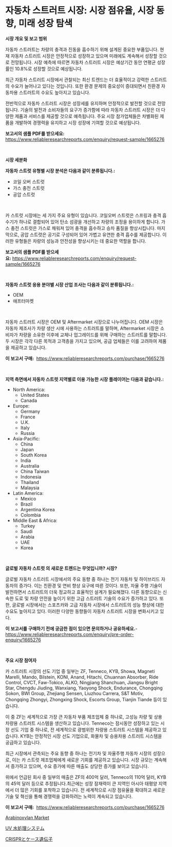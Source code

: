 <p><h1>자동차 스트러트 시장: 시장 점유율, 시장 동향, 미래 성장 탐색</h1></p><p><strong>시장 개요 및 보고 범위</strong></p>
<p><p>자동차 스트러트는 차량의 충격과 진동을 흡수하기 위해 설계된 중요한 부품입니다. 현재 자동차 스트러트 시장은 안정적으로 성장하고 있으며 미래에도 계속해서 성장할 것으로 전망됩니다. 시장 예측에 따르면 자동차 스트러트 시장은 예상기간 동안 연평균 성장률인 10.8%로 성장할 것으로 예상됩니다.</p><p>최근 자동차 스트러트 시장에서 관찰되는 최신 트렌드는 더 효율적이고 강력한 스트러트의 수요가 늘어나고 있다는 것입니다. 또한 환경 문제의 중요성이 증대되면서 친환경 자동차용 스트러트의 수요도 높아지고 있습니다.</p><p>전반적으로 자동차 스트러트 시장은 성장세를 유지하며 안정적으로 발전할 것으로 전망됩니다. 기술의 발전과 소비자들의 요구가 증가함에 따라 자동차 스트러트 시장은 더 다양한 제품과 서비스를 제공할 것으로 예측됩니다. 주요 시장 참가업체들은 차별화된 제품을 개발하여 경쟁력을 유지하고 시장 성장에 기여할 것으로 예상됩니다.</p></p>
<p><strong>보고서의 샘플 PDF를 받으세요:</strong> <a href="https://www.reliableresearchreports.com/enquiry/request-sample/1665276">https://www.reliableresearchreports.com/enquiry/request-sample/1665276</a></p>
<p>&nbsp;</p>
<p><strong>시장 세분화</strong></p>
<p><strong>자동차 스트럿 유형별 시장 분석은 다음과 같이 분류됩니다.:</strong></p>
<p><ul><li>코일 오버 스트럿</li><li>가스 충전 스트럿</li><li>공압 스트럿</li></ul></p>
<p>&nbsp;</p>
<p><p>카 스트럿 시장에는 세 가지 주요 유형이 있습니다. 코일오버 스트럿은 스프링과 충격 흡수기가 하나로 결합되어 있어 탄소 섬광을 개선하고 차량의 조정을 용이하게 합니다. 가스 충전 스트럿은 가스로 채워져 있어 충격을 흡수하고 승차 품질을 향상시킵니다. 마지막으로, 공압 스트럿은 공기로 구성되어 있어 가볍고 유연한 충격 흡수를 제공합니다. 이러한 유형들은 차량의 성능과 안전성을 향상시키는 데 중요한 역할을 합니다.</p></p>
<p><strong>보고서의 샘플 PDF를 받으세요:</strong>&nbsp;<a href="https://www.reliableresearchreports.com/enquiry/request-sample/1665276">https://www.reliableresearchreports.com/enquiry/request-sample/1665276</a></p>
<p>&nbsp;</p>
<p><strong> 자동차 스트럿 응용 분야별 시장 산업 조사는 다음과 같이 분류됩니다.:</strong></p>
<p><ul><li>OEM</li><li>애프터마켓</li></ul></p>
<p>&nbsp;</p>
<p><p>자동차 스트러트 시장은 OEM 및 Aftermarket 시장으로 나누어집니다. OEM 시장은 자동차 제조사가 차량 생산 시에 사용하는 스트러트를 말하며, Aftermarket 시장은 소비자가 차량을 소유한 이후에 교체나 업그레이드를 위해 구매하는 스트러트를 말합니다. 두 시장은 각각 다른 목적과 고객층을 가지고 있으며, 공급 업체들은 이를 고려하여 제품을 제공하고 있습니다.</p></p>
<p><strong>이 보고서 구매:</strong>&nbsp; <a href="https://www.reliableresearchreports.com/purchase/1665276">https://www.reliableresearchreports.com/purchase/1665276</a></p>
<p>&nbsp;</p>
<p><strong>지역 측면에서 자동차 스트럿 지역별로 이용 가능한 시장 플레이어는 다음과 같습니다.:</strong></p>
<p><ul>
    <li>
        North America:
        <ul>
            <li>United States</li>
            <li>Canada</li>
        </ul>
    </li>
    <li>
        Europe:
        <ul>
            <li>Germany</li>
            <li>France</li>
            <li>U.K.</li>
            <li>Italy</li>
            <li>Russia</li>
        </ul>
    </li>
    <li>
        Asia-Pacific:
        <ul>
            <li>China</li>
            <li>Japan</li>
            <li>South Korea</li>
            <li>India</li>
            <li>Australia</li>
            <li>China Taiwan</li>
            <li>Indonesia</li>
            <li>Thailand</li>
            <li>Malaysia</li>
        </ul>
    </li>
    <li>
        Latin America:
        <ul>
            <li>Mexico</li>
            <li>Brazil</li>
            <li>Argentina Korea</li>
            <li>Colombia</li>
        </ul>
    </li>
    <li>
        Middle East & Africa:
        <ul>
            <li>Turkey</li>
            <li>Saudi</li>
            <li>Arabia</li>
            <li>UAE</li>
            <li>Korea</li>
        </ul>
    </li>
    </ul></p>
<p>&nbsp;</p>
<p><strong>글로벌 자동차 스트럿 의 새로운 트렌드는 무엇입니까? 시장?</strong></p>
<p><p>글로벌 자동차 스트러트 시장에서의 주요 동향 중 하나는 전기 자동차 및 하이브리드 자동차의 증가다. 이는 친환경 및 연비 향상 요구에 따른 것이다. 또한, 자율 주행 기술이 발전하면서 스트러트의 더욱 정교하고 효율적인 설계가 필요해졌다. 다른 동향으로는 신속한 도로 및 차량 안전을 높이기 위한 고급 스트러트 기술의 수요가 증가하고 있다. 또한, 글로벌 시장에서는 스포츠카와 고급 자동차 시장에서 스트러트의 성능 향상에 대한 수요도 높아지고 있다. 이러한 다양한 동향들이 자동차 스트러트 시장을 변화시키고 있다.</p></p>
<p><strong>이 보고서를 구매하기 전에 궁금한 점이 있으면 문의하거나 공유하세요.</strong>- <a href="https://www.reliableresearchreports.com/enquiry/pre-order-enquiry/1665276">https://www.reliableresearchreports.com/enquiry/pre-order-enquiry/1665276</a></p>
<p>&nbsp;</p>
<p><strong>주요 시장 참여자</strong></p>
<p><p>카 스트러트 시장의 선도 기업 중 일부는 ZF, Tenneco, KYB, Showa, Magneti Marelli, Mando, Bilstein, KONI, Anand, Hitachi, Chuannan Absorber, Ride Control, CVCT, Faw-Tokico, ALKO, Ningjiang Shanchuan, Jiangsu Bright Star, Chengdu Jiuding, Wanxiang, Yaoyong Shock, Endurance, Chongqing Sokon, BWI Group, Zhejiang Sensen, Liuzhou Carrera, S&T Motiv, Chongqing Zhongyi, Zhongxing Shock, Escorts Group, Tianjin Tiande 등이 있습니다. </p><p>이 중 ZF는 세계적으로 가장 큰 자동차 부품 제조업체 중 하나로, 고성능 차량 및 상용 차량용 스트러트 시스템을 생산하고 있습니다. Tenneco는 잠시동안 성장하고 있는 시장 선도 기업 중 하나로, 전 세계적으로 광범위한 차량용 스트러트 시스템을 제공하고 있습니다. KYB는 안정적인 시장 선도 기업으로, 화물차 및 승용차용 스트러트 시스템을 공급하고 있습니다.</p><p>최근 시장에서 관측되는 주요 동향 중 하나는 전기차 및 자율주행 자동차 시장의 성장으로, 이는 카 스트럿 제조업체에게 새로운 기회를 제공하고 있습니다. 시장 규모는 계속해서 증가하고 있으며, 수요 증가에 따른 매출도 상당한 증가를 보이고 있습니다.</p><p>위에서 언급된 회사 중 일부의 매출은 ZF의 400억 달러, Tenneco의 110억 달러, KYB의 45억 달러 등으로 추정됩니다.최근에는 성장 잠재력이 큰 지역인 아시아 태평양 지역에서 더 많은 기회를 포착하고 있습니다. 전 세계적으로 시장 점유율을 확대하고 새로운 기술 및 혁신을 통해 경쟁력을 강화하려는 노력이 계속되고 있습니다.</p></p>
<p><strong>이 보고서 구매:</strong>&nbsp;&nbsp;<a href="https://www.reliableresearchreports.com/purchase/1665276">https://www.reliableresearchreports.com/purchase/1665276</a></p>
<p><p><a href="https://noble-drawer-34c.notion.site/Insights-into-Arabinoxylan-Market-Size-Analysing-Market-Share-Trends-and-Growth-from-2024-to-2031-acebcfef577f47c3a6d500e51eb5a7e1">Arabinoxylan Market</a></p><p><a href="https://medium.com/@jaylonlesch1993/uv%E6%B0%B4%E5%87%A6%E7%90%86%E3%82%B7%E3%82%B9%E3%83%86%E3%83%A0%E5%B8%82%E5%A0%B4-2031%E5%B9%B4%E3%81%BE%E3%81%A7%E3%81%AE%E6%88%90%E5%8A%9F%E3%81%99%E3%82%8B%E3%83%93%E3%82%B8%E3%83%8D%E3%82%B9%E6%88%A6%E7%95%A5%E3%81%AE%E9%8D%B5-91cad45b730e">UV 水処理システム</a></p><p><a href="https://medium.com/@austinjames1907/crispr%E3%81%8A%E3%82%88%E3%81%B3cas%E9%81%BA%E4%BC%9D%E5%AD%90%E3%81%AE%E5%B8%82%E5%A0%B4%E5%88%86%E6%9E%90-%E3%81%9D%E3%81%AEcagr-%E5%B8%82%E5%A0%B4%E3%82%BB%E3%82%B0%E3%83%A1%E3%83%B3%E3%83%86%E3%83%BC%E3%82%B7%E3%83%A7%E3%83%B3-%E3%81%8A%E3%82%88%E3%81%B3%E4%B8%96%E7%95%8C%E7%9A%84%E3%81%AA%E7%94%A3%E6%A5%AD%E6%A6%82%E8%A6%81-0c16cd6ec6b3">CRISPRとケース遺伝子</a></p></p>
